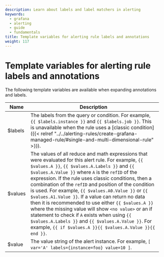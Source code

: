 ```yaml
---
description: Learn about labels and label matchers in alerting
keywords:
  - grafana
  - alerting
  - guide
  - fundamentals
title: Template variables for alerting rule labels and annotations
weight: 117
---
```


# Template variables for alerting rule labels and annotations

The following template variables are available when expanding annotations and labels.

| Name    | Description                                                                                                                                                                                                                                                                                                                                                                                                                                                                                                                                                                                                                                                                                                              |
| ------- | ------------------------------------------------------------------------------------------------------------------------------------------------------------------------------------------------------------------------------------------------------------------------------------------------------------------------------------------------------------------------------------------------------------------------------------------------------------------------------------------------------------------------------------------------------------------------------------------------------------------------------------------------------------------------------------------------------------------------ |
| $labels | The labels from the query or condition. For example, `{{ $labels.instance }}` and `{{ $labels.job }}`. This is unavailable when the rule uses a [classic condition]({{< relref "../../alerting-rules/create-grafana-managed-rule/#single-and-multi-dimensional-rule" >}}).                                                                                                                                                                                                                                                                                                                                                                                                                                               |
| $values | The values of all reduce and math expressions that were evaluated for this alert rule. For example, `{{ $values.A }}`, `{{ $values.A.Labels }}` and `{{ $values.A.Value }}` where `A` is the `refID` of the expression. If the rule uses classic conditions, then a combination of the `refID` and position of the condition is used. For example, `{{ $values.A0.Value }}` or `{{ $values.A1.Value }}`. If a value can return no data then it is recommended to use either `{{ $values.A }}` where the missing value will show `<no value>` or an if statement to check if `A` exists when using `{{ $values.A.Labels }}` and `{{ $values.A.Value }}`. For example, `{{ if $values.A }}{{ $values.A.Value }}{{ end }}`. |
| $value  | The value string of the alert instance. For example, `[ var='A' labels={instance=foo} value=10 ]`.                                                                                                                                                                                                                                                                                                                                                                                                                                                                                                                                                                                                                       |

